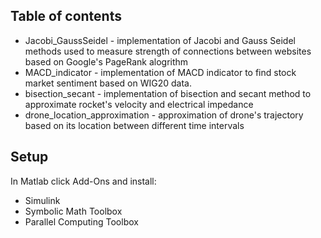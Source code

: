 ## Table of contents
* Jacobi_GaussSeidel - implementation of Jacobi and Gauss Seidel methods used to measure strength of connections between websites based on Google's PageRank alogrithm
* MACD_indicator - implementation of MACD indicator to find stock market sentiment based on WIG20 data.
* bisection_secant - implementation of bisection and secant method to approximate rocket's velocity and electrical impedance
* drone_location_approximation - approximation of drone's trajectory based on its location between different time intervals

## Setup
In Matlab click Add-Ons and install:
- Simulink
- Symbolic Math Toolbox
- Parallel Computing Toolbox
